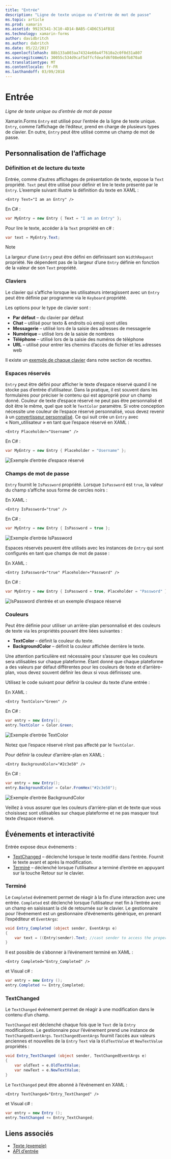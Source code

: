 ```yaml
---
title: "Entrée"
description: "Ligne de texte unique ou d’entrée de mot de passe"
ms.topic: article
ms.prod: xamarin
ms.assetid: 9923C541-3C10-4D14-BAB5-C4D6C514FB1E
ms.technology: xamarin-forms
author: davidbritch
ms.author: dabritch
ms.date: 05/22/2017
ms.openlocfilehash: 88b133a803aa74324e60a4f7610a2c0f0d31a807
ms.sourcegitcommit: 30055c534d9caf5dffcfdeafd6f08e666fb870a8
ms.translationtype: MT
ms.contentlocale: fr-FR
ms.lasthandoff: 03/09/2018
---
```

# <a name="entry"></a>Entrée

_Ligne de texte unique ou d’entrée de mot de passe_

Xamarin.Forms `Entry` est utilisé pour l’entrée de la ligne de texte unique. `Entry`, comme l’affichage de l’éditeur, prend en charge de plusieurs types de clavier. En outre, `Entry` peut être utilisé comme un champ de mot de passe.

## <a name="display-customization"></a>Personnalisation de l’affichage

### <a name="setting-and-reading-text"></a>Définition et de lecture du texte

Entrée, comme d’autres affichages de présentation de texte, expose la `Text` propriété. `Text` peut être utilisé pour définir et lire le texte présenté par le `Entry`. L’exemple suivant illustre la définition du texte en XAML :

```xaml
<Entry Text="I am an Entry" />
```

En C# :

```csharp
var MyEntry = new Entry { Text = "I am an Entry" };
```

Pour lire le texte, accéder à la `Text` propriété en c# :

```csharp
var text = MyEntry.Text;
```

> [!NOTE]
> La largeur d’une `Entry` peut être défini en définissant son `WidthRequest` propriété. Ne dépendent pas de la largeur d’une `Entry` définie en fonction de la valeur de son `Text` propriété.

### <a name="keyboards"></a>Claviers

Le clavier qui s’affiche lorsque les utilisateurs interagissent avec un `Entry` peut être définie par programme via le `Keyboard` propriété.

Les options pour le type de clavier sont :

- **Par défaut** &ndash; du clavier par défaut
- **Chat** &ndash; utilisé pour texto & endroits où emoji sont utiles
- **Messagerie** &ndash; utilisé lors de la saisie des adresses de messagerie
- **Numérique** &ndash; utilisé lors de la saisie de nombres
- **Téléphone** &ndash; utilisé lors de la saisie des numéros de téléphone
- **URL** &ndash; utilisé pour entrer les chemins d’accès de fichier et les adresses web

Il existe un [exemple de chaque clavier](https://developer.xamarin.com/recipes/cross-platform/xamarin-forms/choose-keyboard-for-entry/) dans notre section de recettes.

### <a name="placeholders"></a>Espaces réservés

`Entry` peut être défini pour afficher le texte d’espace réservé quand il ne stocke pas d’entrée d’utilisateur. Dans la pratique, il est souvent dans les formulaires pour préciser le contenu qui est approprié pour un champ donné. Couleur de texte d’espace réservé ne peut pas être personnalisé et doit être le même, quel que soit le `TextColor` paramètre. Si votre conception nécessite une couleur de l’espace réservé personnalisé, vous devez revenir à un [convertisseur personnalisé](). Ce qui suit crée un `Entry` avec « Nom_utilisateur » en tant que l’espace réservé en XAML :

```xaml
<Entry Placeholder="Username" />
```

En C# :

```csharp
var MyEntry = new Entry { Placeholder = "Username" };
```

![](entry-images/placeholder.png "Exemple d’entrée d’espace réservé")

### <a name="password-fields"></a>Champs de mot de passe

`Entry` fournit le `IsPassword` propriété. Lorsque `IsPassword` est `true`, la valeur du champ s’affiche sous forme de cercles noirs :

En XAML :

```xaml
<Entry IsPassword="true" />
```

En C# :

```csharp
var MyEntry = new Entry { IsPassword = true };
```

![](entry-images/password.png "Exemple d’entrée IsPassword")

Espaces réservés peuvent être utilisés avec les instances de `Entry` qui sont configurés en tant que champs de mot de passe :

En XAML :

```xaml
<Entry IsPassword="true" Placeholder="Password" />
```

En C# :

```csharp
var MyEntry = new Entry { IsPassword = true, Placeholder = "Password" };
```

![](entry-images/passwordplaceholder.png "IsPassword d’entrée et un exemple d’espace réservé")


### <a name="colors"></a>Couleurs

Peut être définie pour utiliser un arrière-plan personnalisé et des couleurs de texte via les propriétés pouvant être liées suivantes :

- **TextColor** &ndash; définit la couleur du texte.
- **BackgroundColor** &ndash; définit la couleur affichée derrière le texte.

Une attention particulière est nécessaire pour s’assurer que les couleurs sera utilisables sur chaque plateforme. Étant donné que chaque plateforme a des valeurs par défaut différentes pour les couleurs de texte et d’arrière-plan, vous devez souvent définir les deux si vous définissez une.

Utilisez le code suivant pour définir la couleur du texte d’une entrée :

En XAML :

```xaml
<Entry TextColor="Green" />
```

En C# :

```csharp
var entry = new Entry();
entry.TextColor = Color.Green;
```

![](entry-images/textcolor.png "Exemple d’entrée TextColor")

Notez que l’espace réservé n’est pas affecté par le `TextColor`.

Pour définir la couleur d’arrière-plan en XAML :

```xaml
<Entry BackgroundColor="#2c3e50" />
```

En C# :

```csharp
var entry = new Entry();
entry.BackgroundColor = Color.FromHex("#2c3e50");
```

![](entry-images/textbackgroundcolor.png "Exemple d’entrée BackgroundColor")

Veillez à vous assurer que les couleurs d’arrière-plan et de texte que vous choisissez sont utilisables sur chaque plateforme et ne pas masquer tout texte d’espace réservé.

## <a name="events-and-interactivity"></a>Événements et interactivité

Entrée expose deux événements :

- [TextChanged](http://developer.xamarin.com/api/event/Xamarin.Forms.Entry.TextChanged/) &ndash; déclenché lorsque le texte modifié dans l’entrée. Fournit le texte avant et après la modification.
- [Terminé](http://developer.xamarin.com/api/event/Xamarin.Forms.Entry.Completed/) &ndash; déclenché lorsque l’utilisateur a terminé d’entrée en appuyant sur la touche Retour sur le clavier.

### <a name="completed"></a>Terminé

Le `Completed` événement permet de réagir à la fin d’une interaction avec une entrée. `Completed` est déclenché lorsque l’utilisateur met fin à l’entrée avec un champ en saisissant la clé de retournée sur le clavier. Le gestionnaire pour l’événement est un gestionnaire d’événements générique, en prenant l’expéditeur et `EventArgs`:

```csharp
void Entry_Completed (object sender, EventArgs e)
{
    var text = ((Entry)sender).Text; //cast sender to access the properties of the Entry
}
```

Il est possible de s’abonner à l’événement terminé en XAML :

```xaml
<Entry Completed="Entry_Completed" />
```

et Visual c# :

```csharp
var entry = new Entry ();
entry.Completed += Entry_Completed;
```

### <a name="textchanged"></a>TextChanged

Le `TextChanged` événement permet de réagir à une modification dans le contenu d’un champ.

`TextChanged` est déclenché chaque fois que le `Text` de la `Entry` modifications. Le gestionnaire pour l’événement prend une instance de `TextChangedEventArgs`. `TextChangedEventArgs` fournit l’accès aux valeurs anciennes et nouvelles de la `Entry` `Text` via la `OldTextValue` et `NewTextValue` propriétés :

```csharp
void Entry_TextChanged (object sender, TextChangedEventArgs e)
{
    var oldText = e.OldTextValue;
    var newText = e.NewTextValue;
}
```

Le `TextChanged` peut être abonné à l’événement en XAML :

```xaml
<Entry TextChanged="Entry_TextChanged" />
```

et Visual c# :

```csharp
var entry = new Entry ();
entry.TextChanged += Entry_TextChanged;
```


## <a name="related-links"></a>Liens associés

- [Texte (exemple)](https://developer.xamarin.com/samples/xamarin-forms/UserInterface/Text)
- [API d’entrée](https://developer.xamarin.com/api/type/Xamarin.Forms.Entry/)
